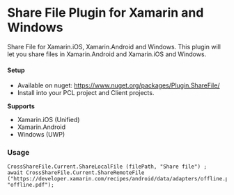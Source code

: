 # Share File Plugin for Xamarin and Windows

Share File for Xamarin.iOS, Xamarin.Android and Windows. This plugin will let you share files in Xamarin.Android and Xamarin.iOS and Windows.

#### Setup
* Available on nuget: https://www.nuget.org/packages/Plugin.ShareFile/
* Install into your PCL project and Client projects.

**Supports**
* Xamarin.iOS (Unified)
* Xamarin.Android
* Windows (UWP)

### Usage

```
CrossShareFile.Current.ShareLocalFile (filePath, "Share file") ;
await CrossShareFile.Current.ShareRemoteFile ("https://developer.xamarin.com/recipes/android/data/adapters/offline.pdf", "offline.pdf");
```
